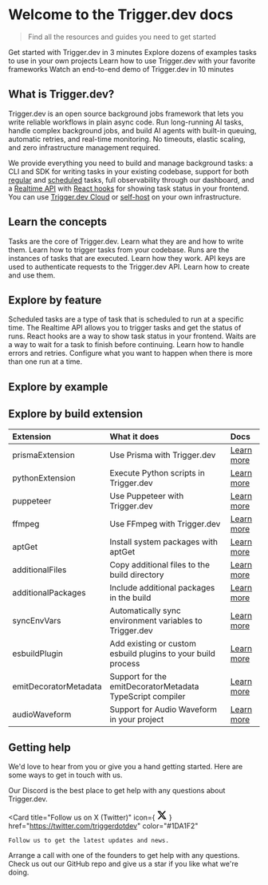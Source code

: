 # Welcome to the Trigger.dev docs

> Find all the resources and guides you need to get started

<CardGroup cols={2}>
  <Card title="Quick start" img="https://mintlify.s3.us-west-1.amazonaws.com/trigger/images/intro-quickstart.jpg" href="/quick-start">
    Get started with Trigger.dev in 3 minutes
  </Card>

  <Card title="Examples" img="https://mintlify.s3.us-west-1.amazonaws.com/trigger/images/intro-examples.jpg" href="/guides/introduction#example-tasks">
    Explore dozens of examples tasks to use in your own projects
  </Card>

  <Card title="Frameworks" img="https://mintlify.s3.us-west-1.amazonaws.com/trigger/images/intro-frameworks.jpg" href="/guides/introduction#frameworks">
    Learn how to use Trigger.dev with your favorite frameworks
  </Card>

  <Card title="Video walkthrough" img="https://mintlify.s3.us-west-1.amazonaws.com/trigger/images/intro-video.jpg" href="/video-walkthrough">
    Watch an end-to-end demo of Trigger.dev in 10 minutes
  </Card>
</CardGroup>

## What is Trigger.dev?

Trigger.dev is an open source background jobs framework that lets you write reliable workflows in plain async code. Run long-running AI tasks, handle complex background jobs, and build AI agents with built-in queuing, automatic retries, and real-time monitoring. No timeouts, elastic scaling, and zero infrastructure management required.

We provide everything you need to build and manage background tasks: a CLI and SDK for writing tasks in your existing codebase, support for both [regular](/tasks/overview) and [scheduled](/tasks/scheduled) tasks, full observability through our dashboard, and a [Realtime API](/realtime) with [React hooks](/realtime/react-hooks#realtime-hooks) for showing task status in your frontend. You can use [Trigger.dev Cloud](https://cloud.trigger.dev) or [self-host](/open-source-self-hosting) on your own infrastructure.

## Learn the concepts

<CardGroup cols={2}>
  <Card title="Writing tasks" icon="wand-magic-sparkles" href="/tasks/overview" color="#3B82F6">
    Tasks are the core of Trigger.dev. Learn what they are and how to write them.
  </Card>

  <Card title="Triggering tasks" icon="bullseye-pointer" href="/triggering" color="#fbbf24">
    Learn how to trigger tasks from your codebase.
  </Card>

  <Card title="Runs" icon="person-running" href="/runs" color="#EA189E">
    Runs are the instances of tasks that are executed. Learn how they work.
  </Card>

  <Card title="API keys" icon="key" href="/apikeys" color="#EAEA08">
    API keys are used to authenticate requests to the Trigger.dev API. Learn how to create and use
    them.
  </Card>
</CardGroup>

## Explore by feature

<CardGroup>
  <Card title="Scheduled tasks (cron)" icon="clock" href="/tasks/scheduled" color="#EAEA08">
    Scheduled tasks are a type of task that is scheduled to run at a specific time.
  </Card>

  <Card title="Realtime API" icon="loader" href="/realtime" color="#22C55E">
    The Realtime API allows you to trigger tasks and get the status of runs.
  </Card>

  <Card title="React hooks" icon="react" href="/realtime/react-hooks" color="#3B82F6">
    React hooks are a way to show task status in your frontend.
  </Card>

  <Card title="Waits" icon="calendar-clock" href="/wait" color="#F59E0B">
    Waits are a way to wait for a task to finish before continuing.
  </Card>

  <Card title="Errors and retries" icon="message-exclamation" href="/errors-retrying" color="#F43F5E">
    Learn how to handle errors and retries.
  </Card>

  <Card title="Concurrency & Queues" icon="line-height" href="/queue-concurrency" color="#D946EF">
    Configure what you want to happen when there is more than one run at a time.
  </Card>
</CardGroup>

## Explore by example

<CardGroup cols={3}>
  <Card title="FFmpeg" img="https://mintlify.s3.us-west-1.amazonaws.com/trigger/images/intro-ffmpeg.jpg" href="/guides/examples/ffmpeg-video-processing" />

  <Card title="Fal.ai" img="https://mintlify.s3.us-west-1.amazonaws.com/trigger/images/intro-fal.jpg" href="/guides/examples/fal-ai-image-to-cartoon" />

  <Card title="Puppeteer" img="https://mintlify.s3.us-west-1.amazonaws.com/trigger/images/intro-puppeteer.jpg" href="/guides/examples/puppeteer" />

  <Card title="LibreOffice" img="https://mintlify.s3.us-west-1.amazonaws.com/trigger/images/intro-libreoffice.jpg" href="/guides/examples/libreoffice-pdf-conversion" />

  <Card title="OpenAI" img="https://mintlify.s3.us-west-1.amazonaws.com/trigger/images/intro-openai.jpg" href="/guides/examples/open-ai-with-retrying" />

  <Card title="Browserbase" img="https://mintlify.s3.us-west-1.amazonaws.com/trigger/images/intro-browserbase.jpg" href="/guides/examples/scrape-hacker-news" />

  <Card title="Sentry" img="https://mintlify.s3.us-west-1.amazonaws.com/trigger/images/intro-sentry.jpg" href="/guides/examples/sentry-error-tracking" />

  <Card title="Resend" img="https://mintlify.s3.us-west-1.amazonaws.com/trigger/images/intro-resend.jpg" href="/guides/examples/resend-email-sequence" />

  <Card title="Vercel AI SDK" img="https://mintlify.s3.us-west-1.amazonaws.com/trigger/images/intro-vercel.jpg" href="/guides/examples/vercel-ai-sdk" />

  <Card title="Sharp" img="https://mintlify.s3.us-west-1.amazonaws.com/trigger/images/intro-sharp.jpg" href="/guides/examples/sharp-image-processing" />

  <Card title="Deepgram" img="https://mintlify.s3.us-west-1.amazonaws.com/trigger/images/intro-deepgram.jpg" href="/guides/examples/deepgram-transcribe-audio" />

  <Card title="Supabase" img="https://mintlify.s3.us-west-1.amazonaws.com/trigger/images/intro-supabase.jpg" href="/guides/examples/supabase-database-operations" />

  <Card title="DALL•E" img="https://mintlify.s3.us-west-1.amazonaws.com/trigger/images/intro-openai.jpg" href="/guides/examples/dall-e3-generate-image" />

  <Card title="Firecrawl" img="https://mintlify.s3.us-west-1.amazonaws.com/trigger/images/intro-firecrawl.jpg" href="/guides/examples/firecrawl-url-crawl" />

  <Card title="Lightpanda" img="https://mintlify.s3.us-west-1.amazonaws.com/trigger/images/intro-lightpanda.jpg" href="/guides/examples/lightpanda" />
</CardGroup>

## Explore by build extension

| Extension             | What it does                                                 | Docs                                                   |
| :-------------------- | :----------------------------------------------------------- | :----------------------------------------------------- |
| prismaExtension       | Use Prisma with Trigger.dev                                  | [Learn more](/config/extensions/prismaExtension)       |
| pythonExtension       | Execute Python scripts in Trigger.dev                        | [Learn more](/config/extensions/pythonExtension)       |
| puppeteer             | Use Puppeteer with Trigger.dev                               | [Learn more](/config/extensions/puppeteer)             |
| ffmpeg                | Use FFmpeg with Trigger.dev                                  | [Learn more](/config/extensions/ffmpeg)                |
| aptGet                | Install system packages with aptGet                          | [Learn more](/config/extensions/aptGet)                |
| additionalFiles       | Copy additional files to the build directory                 | [Learn more](/config/extensions/additionalFiles)       |
| additionalPackages    | Include additional packages in the build                     | [Learn more](/config/extensions/additionalPackages)    |
| syncEnvVars           | Automatically sync environment variables to Trigger.dev      | [Learn more](/config/extensions/syncEnvVars)           |
| esbuildPlugin         | Add existing or custom esbuild plugins to your build process | [Learn more](/config/extensions/esbuildPlugin)         |
| emitDecoratorMetadata | Support for the emitDecoratorMetadata TypeScript compiler    | [Learn more](/config/extensions/emitDecoratorMetadata) |
| audioWaveform         | Support for Audio Waveform in your project                   | [Learn more](/config/extensions/audioWaveform)         |

## Getting help

We'd love to hear from you or give you a hand getting started. Here are some ways to get in touch with us.

<CardGroup>
  <Card title="Join our Discord server" icon="discord" href="https://discord.gg/kA47vcd8P6" color="#5865F2">
    Our Discord is the best place to get help with any questions about Trigger.dev.
  </Card>

  <Card
    title="Follow us on X (Twitter)"
    icon={
    <svg xmlns="http://www.w3.org/2000/svg" height="20" viewBox="0 0 512 512">
      <path d="M389.2 48h70.6L305.6 224.2 487 464H345L233.7 318.6 106.5 464H35.8L200.7 275.5 26.8 48H172.4L272.9 180.9 389.2 48zM364.4 421.8h39.1L151.1 88h-42L364.4 421.8z" />
    </svg>
  }
    href="https://twitter.com/triggerdotdev"
    color="#1DA1F2"
  >
    Follow us to get the latest updates and news.
  </Card>

  <Card title="Schedule a call" icon="phone" iconType="solid" color="#22C55E" href="https://cal.com/team/triggerdotdev/founders-call">
    Arrange a call with one of the founders to get help with any questions.
  </Card>

  <Card title="Give us a star on GitHub" icon="star" iconType="solid" href="https://github.com/triggerdotdev/trigger.dev" color="#fbbf24">
    Check us out our GitHub repo and give us a star if you like what we're doing.
  </Card>
</CardGroup>
